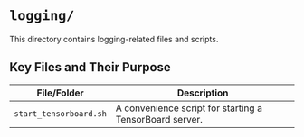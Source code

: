 # `logging/`

This directory contains logging-related files and scripts.

## Key Files and Their Purpose

| File/Folder | Description |
|---|---|
| `start_tensorboard.sh` | A convenience script for starting a TensorBoard server. |